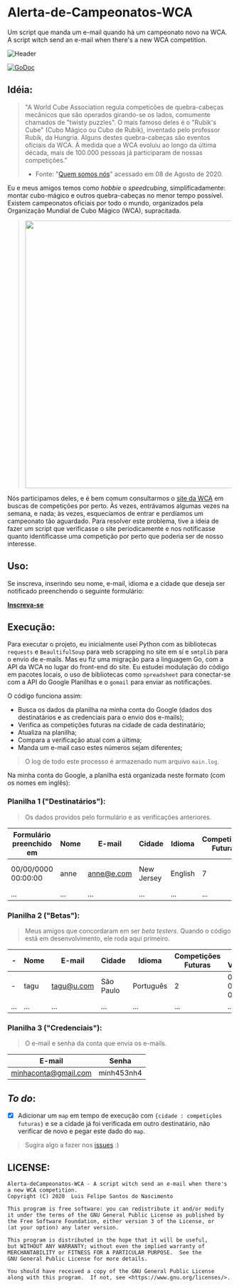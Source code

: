 # Alerta-de-Campeonatos-WCA
Um script que manda um e-mail quando há um campeonato novo na WCA.
A script witch send an e-mail when there's a new WCA competition. 

![Header](https://raw.githubusercontent.com/luisfelipesdn12/Alerta-de-Campeonatos-WCA/master/images/Email%20Header%20Portuguese.png)

[![GoDoc](https://godoc.org/github.com/luisfelipesdn12/Alerta-de-Campeonatos-WCA?status.svg)](https://godoc.org/github.com/luisfelipesdn12/Alerta-de-Campeonatos-WCA)

## Idéia:
>"A World Cube Association regula competicões de quebra-cabeças mecânicos que são operados girando-se os lados, comumente chamados de "twisty puzzles". O mais famoso deles é o "Rubik's Cube" (Cubo Mágico ou Cubo de Rubik), inventado pelo professor Rubik, da Hungria. Alguns destes quebra-cabeças são eventos oficiais da WCA.
À medida que a WCA evoluiu ao longo da última década, mais de 100.000 pessoas já participaram de nossas competições."
>- Fonte: "[Quem somos nós](https://www.worldcubeassociation.org/about)"  acessado em 08 de Agosto de 2020.

Eu e meus amigos temos como *hobbie* o *speedcubing*, simplificadamente: montar cubo-mágico e outros quebra-cabeças no menor tempo possível.  
Existem campeonatos oficiais por todo o mundo, organizados pela Organização Mundial de Cubo Mágico (WCA), supracitada.
><img src="https://www.cps.sp.gov.br/wp-content/uploads/sites/1/2019/08/Etec-Jacare%C3%AD-4%C2%BA-campeonato-mundial-do-cubo.jpg" width="600">

Nós participamos deles, e é bem comum consultarmos o [site da WCA](https://www.worldcubeassociation.org/competitions) em buscas de competições por perto. Às vezes, entrávamos algumas vezes na semana, e nada; às vezes, esquecíamos de entrar e perdíamos um campeonato tão aguardado. 
Para resolver este problema, tive a ideia de fazer um script que verificasse o site periodicamente e nos notificasse quanto identificasse uma competição por perto que poderia ser de nosso interesse.

## Uso:
Se inscreva, inserindo seu nome, e-mail, idioma e a cidade que deseja ser notificado preenchendo o seguinte formulário:

[**Inscreva-se**](https://forms.gle/K6vW3YVAYp4d6nb97)

## Execução:
Para executar o projeto, eu inicialmente usei Python com as bibliotecas `requests` e `BeaultifulSoup` para web scrapping no site em sí e `smtplib` para o envio de e-mails.
Mas eu fiz uma migração para a linguagem Go, com a API da WCA no lugar do front-end do site. Eu estudei modulação do código em pacotes locais, o uso de bibliotecas como `spreadsheet` para conectar-se com a API do Google Planilhas e o `gomail` para enviar as notificações.

O código funciona assim:

- Busca os dados da planilha na minha conta do Google (dados dos destinatários e as credenciais para o envio dos e-mails);
- Verifica as competições futuras na cidade de cada destinatário;
- Atualiza na planilha;
- Compara a verificação atual com a última;
- Manda um e-mail caso estes números sejam diferentes;
> O log de todo este processo é armazenado num arquivo `main.log`.

Na minha conta do Google, a planilha está organizada neste formato (com os nomes em inglês):

### Planilha 1 ("Destinatários"):
> Os dados providos pelo formulário e as verificações anteriores.

|  Formulário preenchido em  | Nome |   E-mail   |   Cidade   |  Idioma  |  Competições Futuras  | Última Verificação  |
| -------------------------- | ---- | ---------- | ---------- | -------- | --------------------- | ------------------- |
| 00/00/0000 00:00:00        | anne | anne@e.com | New Jersey | English  | 7                     | 0000-00-00 00:00:00 |
| ...                        | ...  | ...        | ...        | ...      | ...                   | ...                 |

### Planilha 2 ("Betas"):
> Meus amigos que concordaram em ser *beta testers*. Quando o código está em desenvolvimento, ele roda aqui primeiro.

|          -           | Nome |   E-mail   |   Cidade   |   Idioma   |  Competições Futuras  | Última Verificação  |
| -------------------- | ---- | ---------- | ---------- | ---------- | --------------------- | ------------------- |
|          -           | tagu | tagu@u.com | São Paulo  | Português  | 2                     | 0000-00-00 00:00:00 |
| ...                  | ...  | ...        | ...        | ...        | ...                   | ...                 |

### Planilha 3 ("Credenciais"):
> O e-mail e senha da conta que envia os e-mails.

|        E-mail        |   Senha    |
| -------------------- | ---------- |
| minhaconta@gmail.com | minh453nh4 |

## *To do*:
- [x] Adicionar um `map` em tempo de execução com `{cidade : competições futuras}` e se a cidade já foi verificada em outro destinatário, não verificar de novo e pegar este dado do `map`.

> Sugira algo a fazer nos [issues](https://github.com/luisfelipesdn12/Alerta-de-Campeonatos-WCA/issues) :)

## LICENSE:
```LICENSE
Alerta-deCampeonatos-WCA - A script witch send an e-mail when there's a new WCA competition. 
Copyright (C) 2020  Luis Felipe Santos do Nascimento

This program is free software: you can redistribute it and/or modify
it under the terms of the GNU General Public License as published by
the Free Software Foundation, either version 3 of the License, or
(at your option) any later version.

This program is distributed in the hope that it will be useful,
but WITHOUT ANY WARRANTY; without even the implied warranty of
MERCHANTABILITY or FITNESS FOR A PARTICULAR PURPOSE.  See the
GNU General Public License for more details.

You should have received a copy of the GNU General Public License
along with this program.  If not, see <https://www.gnu.org/licenses/>.
```
